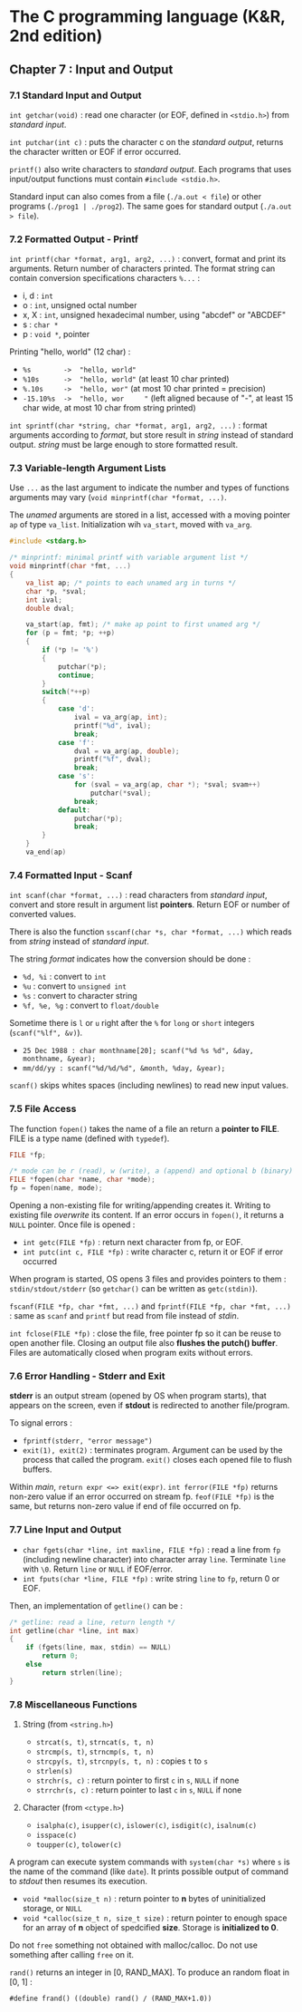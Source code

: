 The C programming language (K&R, 2nd edition)
=============================================

Chapter 7 : Input and Output
----------------------------

### 7.1 Standard Input and Output
`int getchar(void)` : read one character (or EOF, defined in `<stdio.h>`) from
_standard input_.

`int putchar(int c)` : puts the character c on the _standard output_, returns
the character written or EOF if error occurred.

`printf()` also write characters to _standard output_. Each programs that uses
input/output functions must contain `#include <stdio.h>`.

Standard input can also comes from a file (`./a.out < file`) or other programs
(`./prog1 | ./prog2`). The same goes for standard output (`./a.out > file`).

### 7.2 Formatted Output - Printf
`int printf(char *format, arg1, arg2, ...)` : convert, format and print its
arguments. Return number of characters printed. The format string can contain
conversion specifications characters `%...` :
* i, d : `int`
* o : `int`, unsigned octal number
* x, X : `int`, unsigned hexadecimal number, using "abcdef" or "ABCDEF"
* s : `char *`
* p : `void *`, pointer

Printing "hello, world" (12 char) :
* `%s        ->  "hello, world"`
* `%10s      ->  "hello, world"` (at least 10 char printed)
* `%.10s     ->  "hello, wor"` (at most 10 char printed = precision)
* `-15.10%s  ->  "hello, wor     "` (left aligned because of "-", at least 15
  char wide, at most 10 char from string printed)

`int sprintf(char *string, char *format, arg1, arg2, ...)` : format arguments
according to _format_, but store result in _string_ instead of standard output.
_string_ must be large enough to store formatted result.

### 7.3 Variable-length Argument Lists
Use `...` as the last argument to indicate the number and types of functions
arguments may vary (`void minprintf(char *format, ...)`.

The _unamed_ arguments are stored in a list, accessed with a moving pointer `ap`
of type `va_list`. Initialization wih `va_start`, moved with `va_arg`.
```C
#include <stdarg.h>

/* minprintf: minimal printf with variable argument list */
void minprintf(char *fmt, ...)
{
    va_list ap; /* points to each unamed arg in turns */
    char *p, *sval;
    int ival;
    double dval;

    va_start(ap, fmt); /* make ap point to first unamed arg */
    for (p = fmt; *p; ++p)
    {
        if (*p != '%')
        {
            putchar(*p);
            continue;
        }
        switch(*++p)
        {
            case 'd':
                ival = va_arg(ap, int);
                printf("%d", ival);
                break;
            case 'f':
                dval = va_arg(ap, double);
                printf("%f", dval);
                break;
            case 's':
                for (sval = va_arg(ap, char *); *sval; svam++)
                    putchar(*sval);
                break;
            default:
                putchar(*p);
                break;
        }
    }
    va_end(ap)
```

### 7.4 Formatted Input - Scanf
`int scanf(char *format, ...)` : read characters from _standard input_, convert
and store result in argument list **pointers**. Return EOF or number of
converted values.

There is also the function `sscanf(char *s, char *format, ...)` which reads from
_string_ instead of _standard input_.

The string _format_ indicates how the conversion should be done :
* `%d, %i` : convert to `int`
* `%u` : convert to `unsigned int`
* `%s` : convert to character string
* `%f, %e, %g` : convert to `float/double`

Sometime there is `l` or `u` right after the `%` for `long` or `short` integers
(`scanf("%lf", &v)`).

* `25 Dec 1988 : char monthname[20]; scanf("%d %s %d", &day, monthname, &year);`
* `mm/dd/yy : scanf("%d/%d/%d", &month, %day, &year);`

`scanf()` skips whites spaces (including newlines) to read new input values.

### 7.5 File Access
The function `fopen()` takes the name of a file an return a **pointer to FILE**.
FILE is a type name (defined with `typedef`).
```C
FILE *fp;

/* mode can be r (read), w (write), a (append) and optional b (binary) */
FILE *fopen(char *name, char *mode);
fp = fopen(name, mode);
```

Opening a non-existing file for writing/appending creates it. Writing to
existing file _overwrite_ its content. If an error occurs in `fopen()`, it
returns a `NULL` pointer. Once file is opened :
* `int getc(FILE *fp)` : return next character from fp, or EOF.
* `int putc(int c, FILE *fp)` : write character c, return it or EOF if error
  occurred

When program is started, OS opens 3 files and provides pointers to them :
`stdin/stdout/stderr` (so `getchar()` can be written as `getc(stdin)`).

`fscanf(FILE *fp, char *fmt, ...)` and `fprintf(FILE *fp, char *fmt, ...)` :
same as `scanf` and `printf` but read from file instead of _stdin_.

`int fclose(FILE *fp)` : close the file, free pointer fp so it can be reuse to
open another file. Closing an output file also **flushes the putch() buffer**.
Files are automatically closed when program exits without errors.

### 7.6 Error Handling - Stderr and Exit
**stderr** is an output stream (opened by OS when program starts), that appears
on the screen, even if **stdout** is redirected to another file/program.

To signal errors :
* `fprintf(stderr, "error message")`
* `exit(1), exit(2)` : terminates program. Argument can be used by the process
  that called the program. `exit()` closes each opened file to flush buffers.

Within _main_, `return expr <=> exit(expr)`. `int ferror(FILE *fp)` returns
non-zero value if an error occurred on stream fp. `feof(FILE *fp)` is the same,
but returns non-zero value if end of file occurred on fp.

### 7.7 Line Input and Output
* `char fgets(char *line, int maxline, FILE *fp)` : read a line from `fp`
  (including newline character) into character array `line`. Terminate `line`
  with `\0`. Return `line` or `NULL` if EOF/error.
* `int fputs(char *line, FILE *fp)` : write string `line` to `fp`, return 0 or
  EOF.

Then, an implementation of `getline()` can be :
```C
/* getline: read a line, return length */
int getline(char *line, int max)
{
    if (fgets(line, max, stdin) == NULL)
        return 0;
    else
        return strlen(line);
}
```

### 7.8 Miscellaneous Functions

1. String (from `<string.h>`)
    * `strcat(s, t)`, `strncat(s, t, n)`
    * `strcmp(s, t)`, `strncmp(s, t, n)`
    * `strcpy(s, t)`, `strcnpy(s, t, n)` : copies `t` to `s`
    * `strlen(s)`
    * `strchr(s, c)` : return pointer to first `c` in `s`, `NULL` if none
    * `strrchr(s, c)` : return pointer to last `c` in `s`, `NULL` if none

2. Character (from `<ctype.h>`)
    * `isalpha(c)`, `isupper(c)`, `islower(c)`, `isdigit(c)`, `isalnum(c)`
    * `isspace(c)`
    * `toupper(c)`, `tolower(c)`

A program can execute system commands with `system(char *s)` where `s` is the
name of the command (like `date`). It prints possible output of command to
_stdout_ then resumes its execution.

* `void *malloc(size_t n)` : return pointer to **n** bytes of uninitialized
  storage, or `NULL`
* `void *calloc(size_t n, size_t size)` : return pointer to enough space for an
  array of **n** object of spedcified **size**. Storage is **initialized to 0**.

Do not `free` something not obtained with malloc/calloc. Do not use something
after calling `free` on it.

`rand()` returns an integer in [0, RAND_MAX]. To produce an random float in [0,
1] :

`#define frand() ((double) rand() / (RAND_MAX+1.0))`
